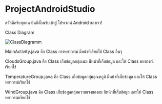 # ProjectAndroidStudio
สวัสดีครับทุกคน ยินดีตั้อนรับเข้าสู่ โปรเจกต์ Android ของเรา!

Class Diagram

![ClassDiagramm](https://github.com/phetpb631200/ProjectAndroidStudio/assets/104188069/d9268a60-757b-47d2-b001-5496ac5b8ea1)

MainActivity.java คือ Class การพยากรณ์ มีหน้าที่เรียกใช้ Class อื่นๆ 

CloudsGroup.java คือ Class เก็บข้อมูลกลุ่มเมฆ มีหน้าที่เก็บข้อมูล และให้ Class พยากรณ์เรียกใช้

TemperatureGroup.java คือ Class เก็บข้อมูลกลุ่มอุณหภูมิ มีหน้าที่เก็บข้อมูล และให้ Class พยากรณ์เรียกใช้

WindGroup.java คือ Class เก็บข้อมูลกลุ่มความแรงของลม มีหน้าที่เก็บข้อมูล และให้ Class พยากรณ์เรียกใช้


